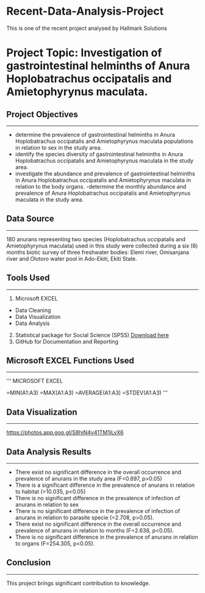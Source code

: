 # Recent-Data-Analysis-Project
This is one of the recent project analysed by Hallmark Solutions 
# Project Topic: Investigation of gastrointestinal helminths of Anura Hoplobatrachus occipatalis and Amietophyrynus maculata. 

## Project Objectives
---
- determine the prevalence of gastrointestinal helminths in Anura Hoplobatrachus occipatalis and Amietophyrynus maculata populations in relation to sex in the study area.
- identify the species diversity of gastrointestinal helminths in Anura Hoplobatrachus occipatalis and Amietophyrynus maculata in the study area.
- investigate the abundance and prevalence of gastrointestinal helminths in Anura Hoplobatrachus occipatalis and Amietophyrynus maculata in relation to the body organs.
-determine the monthly abundance and prevalence of Anura Hoplobatrachus occipatalis and Amietophyrynus maculata in the study area.

## Data Source
---
180 anurans representing two species (Hoplobatrachus occipatalis and Amietophyrynus maculata) used in this study were collected during a six (6) months biotic survey of three freshwater bodies: Elemi river, Omisanjana river and Olotoro water pool in Ado-Ekiti, Ekiti State. 

## Tools Used
---
1. Microsoft EXCEL
- Data Cleaning
- Data Visualization
- Data Analysis

2. Statistical package for Social Science (SPSS) [Download here](https://spss.com)
3. GitHub for Documentation and Reporting

## Microsoft EXCEL Functions Used
---
''' MICROSOFT EXCEL

=MIN(A1:A3)
=MAX(A1:A3)
=AVERAGE(A1:A3)
=STDEV(A1:A3)
'''

## Data Visualization
---
https://photos.app.goo.gl/S8hiN4v41TM1jLvX6

## Data Analysis Results
---
- There exist no significant difference in the overall occurrence and prevalence of anurans in the study area (F=0.897, p>0.05)
- There is a significant difference in the prevalence of anurans in relation to habitat (=10.035, p<0.05)
- There is no significant difference in the prevalence of infection of anurans in relation to sex
- There is no significant difference in the prevalence of infection of anurans in relation to parasite specie (=2.708, p>0.05).
- There exist no significant difference in the overall occurrence and prevalence of anurans in relation to months (F=2.638, p<0.05).
- There is no significant difference in the prevalence of anurans in relation to organs (F=254.305, p<0.05).

## Conclusion
---
This project brings significant contribution to knowledge.
